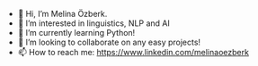 - 👋 Hi, I’m Melina Özberk.
- 👀 I’m interested in linguistics, NLP and AI
- 🌱 I’m currently learning Python!
- 💞️ I’m looking to collaborate on any easy projects!
- 📫 How to reach me: https://www.linkedin.com/melinaoezberk

<!---
moezberk/moezberk is a ✨ special ✨ repository because its `README.md` (this file) appears on your GitHub profile.
You can click the Preview link to take a look at your changes.
--->
